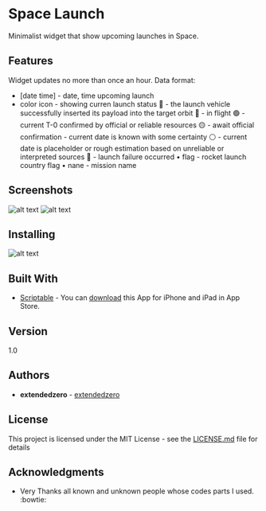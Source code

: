 # Space Launch

Minimalist widget that show upcoming launches in Space.

## Features
Widget updates no more than once an hour.
Data format:
* [date time] - date, time upcoming launch
* color icon - showing curren launch status
   🚀 - the launch vehicle successfully inserted its payload into the target orbit
   🔵 - in flight
   🟢 - current T-0 confirmed by official or reliable resources
   🟡 - await official confirmation - current date is known with some certainty
   ⚪️ - current date is placeholder or rough estimation based on unreliable or interpreted sources
   🔴 - launch failure occurred
• flag - rocket launch country flag
• nane - mission name

## Screenshots
![alt text](https://github.com/extendedzero/Scriptable-IOS-Widget/blob/e9bc6190b30e323d99ba82881a269d15ec4527a2/Losses_of_russia/preview_1.png)
![alt text](https://github.com/extendedzero/Scriptable-IOS-Widget/blob/e9bc6190b30e323d99ba82881a269d15ec4527a2/Losses_of_russia/preview_2.png)

## Installing
![alt text](https://github.com/extendedzero/Scriptable-IOS-Widget/blob/ca69de9a031412e36289a3cb3733f89512a87c2b/Losses_of_russia/preview_0.png)

## Built With
* [Scriptabl‪e‬](https://apps.apple.com/ru/app/scriptable/id1405459188) - You can [download](https://apps.apple.com/ru/app/scriptable/id1405459188) this App for iPhone and iPad in App Store. 

## Version
1.0

## Authors
* **extendedzero** - [extendedzero](https://github.com/extendedzero)

## License
This project is licensed under the MIT License - see the [LICENSE.md](LICENSE.md) file for details

## Acknowledgments
* Very Thanks all known and unknown people whose codes parts I used. :bowtie: 
